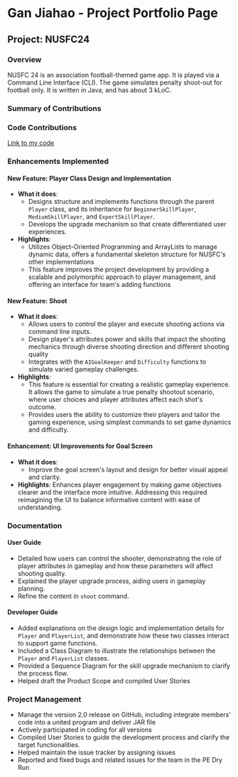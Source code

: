 # Gan Jiahao - Project Portfolio Page

## Project: NUSFC24
### Overview
NUSFC 24 is an association football-themed game app. It is played via a Command Line Interface (CLI). The game simulates penalty shoot-out for football only. It is written in Java, and has about 3 kLoC.

### Summary of Contributions
### Code Contributions
[Link to my code](https://nus-cs2113-ay2324s2.github.io/tp-dashboard/?search=&sort=groupTitle&sortWithin=title&timeframe=commit&mergegroup=&groupSelect=groupByRepos&breakdown=true&checkedFileTypes=docs~functional-code~test-code~other&since=2024-02-23&tabOpen=true&tabType=authorship&tabAuthor=HenryGan138&tabRepo=AY2324S2-CS2113-F15-3%2Ftp%5Bmaster%5D&authorshipIsMergeGroup=false&authorshipFileTypes=docs~functional-code~test-code&authorshipIsBinaryFileTypeChecked=false&authorshipIsIgnoredFilesChecked=false)

### Enhancements Implemented

#### New Feature: Player Class Design and Implementation
- **What it does**:
    - Designs structure and implements functions through the parent `Player` class, and its inheritance for `BeginnerSkillPlayer`, `MediumSkillPlayer`, and `ExpertSkillPlayer`.
    - Develops the upgrade mechanism so that create differentiated user experiences.
- **Highlights**:
  - Utilizes Object-Oriented Programming and ArrayLists to manage dynamic data, offers a fundamental skeleton structure for NUSFC's other implementations
  - This feature improves the project development by providing a scalable and polymorphic approach to player management, and offering an interface for team's adding functions

#### New Feature: Shoot
- **What it does**:
  - Allows users to control the player and execute shooting actions via command line inputs.
  - Design player's attributes power and skills that impact the shooting mechanics through diverse shooting direction and different shooting quality
  - Integrates with the `AIGoalKeeper` and `Difficulty` functions to simulate varied gameplay challenges.
- **Highlights**:
  - This feature is essential for creating a realistic gameplay experience. It allows the game to simulate a true penalty shootout scenario, where user choices and player attributes affect each shot's outcome.
  - Provides users the ability to customize their players and tailor the gaming experience, using simplest commands to set game dynamics and difficulty.

#### Enhancement: UI Improvements for Goal Screen
- **What it does**:
    - Improve the goal screen's layout and design for better visual appeal and clarity.
- **Highlights**: Enhances player engagement by making game objectives clearer and the interface more intuitive. Addressing this required reimagining the UI to balance informative content with ease of understanding.

### Documentation
#### User Guide
- Detailed how users can control the shooter, demonstrating the role of player attributes in gameplay and how these parameters will affect shooting quality.
- Explained the player upgrade process, aiding users in gameplay planning.
- Refine the content in `shoot` command.

#### Developer Guide
- Added explanations on the design logic and implementation details for `Player` and `PlayerList`, and demonstrate how these two classes interact to support game functions. 
- Included a Class Diagram to illustrate the relationships between the `Player` and `PlayerList` classes.
- Provided a Sequence Diagram for the skill upgrade mechanism to clarify the process flow.
- Helped draft the Product Scope and compiled User Stories

### Project Management
- Manage the version 2.0 release on GitHub, including integrate members' code into a united program and deliver JAR file
- Actively participated in coding for all versions
- Compiled User Stories to guide the development process and clarify the target functionalities.
- Helped maintain the issue tracker by assigning issues
- Reported and fixed bugs and related issues for the team in the PE Dry Run
